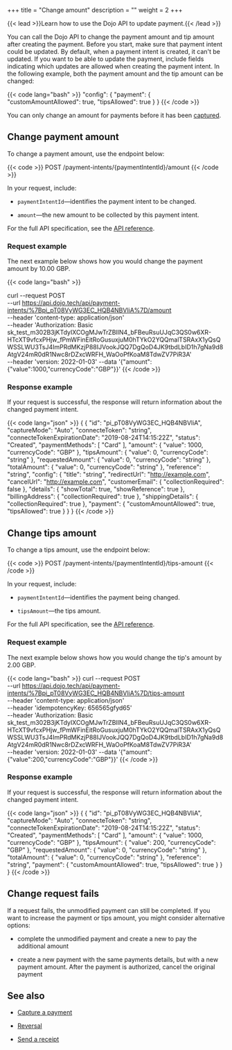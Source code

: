 +++
title = "Change amount"
description = ""
weight = 2
+++

{{< lead >}}Learn how to use the Dojo API to update payment.{{< /lead >}}

You can call the Dojo API to change the payment amount and tip amount after creating the payment. Before you start, make sure that payment intent could be updated. By default, when a payment intent is created, it can't be updated. If you want to be able to update the payment, include fields indicating which updates are allowed when creating the payment intent. In the following example, both the payment amount and the tip amount can be changed:

{{< code lang="bash" >}}
"config": {
    "payment": {
        "customAmountAllowed": true,
        "tipsAllowed": true
    }
}
 {{< /code >}}

You can only change an amount for payments before it has been [captured](../capture/).

## Change payment amount

To change a payment amount, use the endpoint below:

{{< code >}} POST /payment-intents/{paymentIntentId}/amount {{< /code >}}

In your request, include:

* `paymentIntentId`—identifies the payment intent to be changed.

* `amount`—the new amount to be collected by this payment intent.

For the full API specification, see the [API reference](/api-docs/#operation/PaymentIntents_SetCustomAmount).

### Request example

The next example below shows how you would change the payment amount by 10.00 GBP.

{{< code lang="bash" >}}

curl --request POST \
  --url https://api.dojo.tech/api/payment-intents/%7Bpi_pT08VyWG3EC_HQB4NBVliA%7D/amount \
  --header 'content-type: application/json' \
  --header 'Authorization: Basic sk_test_m302B3jKTdyIXCOgMJwTrZBlIN4_bFBeuRsuUJqC3QS0w6XR-HTcXT9vfcxPHjw_fPmWFinEitRoGusuxjuM0hTYkO2YQQmalTSRAxX1yQsQWSSLWU3TsJ4ImPRdMKzjP88IJVookJQQ7DgQoD4JK9tbdLbID1h7gNa9d8AtgV24mR0dR1Nwc8rDZxcWRFH_WaOoPfKoaM8TdwZV7PiR3A' \
  --header 'version: 2022-01-03'
  --data '{"amount":{"value":1000,"currencyCode":"GBP"}}'
 {{< /code >}}

### Response example

If your request is successful, the response will return information about the changed payment intent.

{{< code lang="json" >}}
{
  {
  "id": "pi_pT08VyWG3EC_HQB4NBVliA",
  "captureMode": "Auto",
  "connecteToken": "string",
  "connecteTokenExpirationDate": "2019-08-24T14:15:22Z",
  "status": "Created",
  "paymentMethods": [
    "Card"
  ],
  "amount": {
    "value": 1000,
    "currencyCode": "GBP"
  },
  "tipsAmount": {
    "value": 0,
    "currencyCode": "string"
  },
  "requestedAmount": {
    "value": 0,
    "currencyCode": "string"
  },
  "totalAmount": {
    "value": 0,
    "currencyCode": "string"
  },
  "reference": "string",
  "config": {
    "title": "string",
    "redirectUrl": "http://example.com",
    "cancelUrl": "http://example.com",
    "customerEmail": {
      "collectionRequired": false
    },
    "details": {
      "showTotal": true,
      "showReference": true
    },
    "billingAddress": {
      "collectionRequired": true
    },
    "shippingDetails": {
      "collectionRequired": true
    },
    "payment": {
      "customAmountAllowed": true,
      "tipsAllowed": true
    }
  }
}
{{< /code >}}

## Change tips amount

To change a tips amount, use the endpoint below:

{{< code >}} POST /payment-intents/{paymentIntentId}/tips-amount {{< /code >}}

In your request, include:

* `paymentIntentId`—identifies the payment being changed.

* `tipsAmount`—the tips amount.

For the full API specification, see the [API reference](/api-docs/#operation/PaymentIntents_SetTipsAmount).

### Request example

The next example below shows how you would change the tip's amount by 2.00 GBP.

{{< code lang="bash" >}}
curl --request POST \
  --url https://api.dojo.tech/api/payment-intents/%7Bpi_pT08VyWG3EC_HQB4NBVliA%7D/tips-amount \
  --header 'content-type: application/json' \
  --header 'idempotencyKey: 656565gfyd65' \
  --header 'Authorization: Basic sk_test_m302B3jKTdyIXCOgMJwTrZBlIN4_bFBeuRsuUJqC3QS0w6XR-HTcXT9vfcxPHjw_fPmWFinEitRoGusuxjuM0hTYkO2YQQmalTSRAxX1yQsQWSSLWU3TsJ4ImPRdMKzjP88IJVookJQQ7DgQoD4JK9tbdLbID1h7gNa9d8AtgV24mR0dR1Nwc8rDZxcWRFH_WaOoPfKoaM8TdwZV7PiR3A' \
  --header 'version: 2022-01-03'
  --data '{"amount":{"value":200,"currencyCode":"GBP"}}'
 {{< /code >}}

### Response example

If your request is successful, the response will return information about the changed payment intent.

{{< code lang="json" >}}
{
  {
  "id": "pi_pT08VyWG3EC_HQB4NBVliA",
  "captureMode": "Auto",
  "connecteToken": "string",
  "connecteTokenExpirationDate": "2019-08-24T14:15:22Z",
  "status": "Created",
  "paymentMethods": [
    "Card"
  ],
  "amount": {
    "value": 1000,
    "currencyCode": "GBP"
  },
  "tipsAmount": {
    "value": 200,
    "currencyCode": "GBP"
  },
  "requestedAmount": {
    "value": 0,
    "currencyCode": "string"
  },
  "totalAmount": {
    "value": 0,
    "currencyCode": "string"
  },
  "reference": "string",
  "payment": {
      "customAmountAllowed": true,
      "tipsAllowed": true
    }
  }
}
 {{< /code >}}

## Change request fails

 If a request fails, the unmodified payment can still be completed. If you want to increase the payment or tips amount, you might consider alternative options:

* complete the unmodified payment and create a new to pay the additional amount

* create a new payment with the same payments details, but with a new payment amount. After the payment is authorized, cancel the original payment

## See also

* [Capture a payment](../capture/)

* [Reversal](../cancellation/reversal/)

* [Send a receipt](../send-receipt/)
